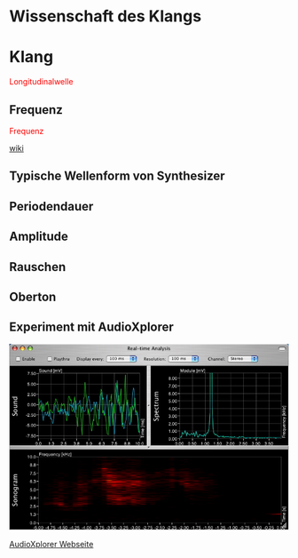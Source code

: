 <script src="Klasse1/klang/web-export/processing.js"></script>
<canvas data-processing-sources="Klasse1/klang/web-export/klang.pde"></canvas>

# Wissenschaft des Klangs

# Klang

<span style="color:red">Longitudinalwelle</span>







## Frequenz
<span style="color:red">Frequenz</span>





[wiki](http://de.wikipedia.org/wiki/Frequenz)


## Typische Wellenform von Synthesizer



## Periodendauer


## Amplitude


## Rauschen


## Oberton

## Experiment mit AudioXplorer

![](Klasse1/xplorer.jpg)

[AudioXplorer Webseite](http://www.arizona-software.ch/audioxplorer/)
